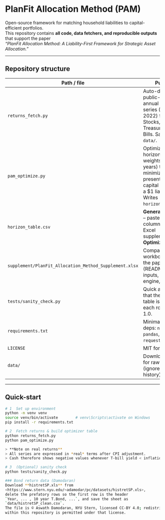 # PlanFit Allocation Method (PAM)

Open-source framework for matching household liabilities to capital-efficient
portfolios.  
This repository contains **all code, data fetchers, and reproducible outputs**
that support the paper  
*“PlanFit Allocation Method: A Liability-First Framework for Strategic Asset
Allocation.”*

---

## Repository structure

| Path / file | Purpose |
|-------------|---------|
| `returns_fetch.py` | Auto-downloads public-domain annual real-return series (1950-2022) for U.S. Stocks, 10-yr Treasuries, and T-Bills. Saves to `data/`. |
| `pam_optimize.py` | Optimizes horizon-specific weights (1–30 years) that minimize the present-value capital required for a \$1 liability. Writes `horizon_table.csv`. |
| `horizon_table.csv` | **Generated output** – paste these five columns into the Excel supplement’s **Optimizer** tab. |
| `supplement/PlanFit_Allocation_Method_Supplement.xlsx` | Companion workbook cited in the paper (README tab, inputs, calc engine, results). |
| `tests/sanity_check.py` | Quick assertions that the optimizer table is 30 × 5 and each row sums to 1.0. |
| `requirements.txt` | Minimal Python deps: `numpy`, `pandas`, `scipy`, `requests`. |
| `LICENSE` | MIT for code. |
| `data/` | Download cache for raw returns (ignored by Git history). |

---

## Quick-start

```bash
# 1  Set up environment
python -m venv venv
source venv/bin/activate        # venv\Scripts\activate on Windows
pip install -r requirements.txt

# 2  Fetch returns & build optimizer table
python returns_fetch.py
python pam_optimize.py

> **Note on real returns**  
> All series are expressed in *real* terms after CPI adjustment.  
> Cash therefore shows negative values whenever T-bill yield < inflation.

# 3  (Optional) sanity check
python tests/sanity_check.py

### Bond return data (Damodaran)
Download **histretSP.xls** from  
<https://www.stern.nyu.edu/~adamodar/pc/datasets/histretSP.xls>,  
delete the prefatory rows so the first row is the header  
`Year, ... , 10 year T.Bond, ...`, and save the sheet as  
`data/histretSP_clean.csv`.  
The file is © Aswath Damodaran, NYU Stern, licensed CC-BY 4.0; redistribution
within this repository is permitted under that license.


